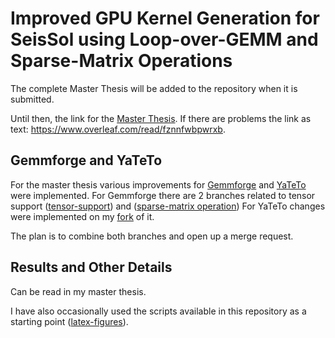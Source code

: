 # Improved GPU Kernel Generation for SeisSol using Loop-over-GEMM and Sparse-Matrix Operations

The complete Master Thesis will be added to the repository when it is submitted.

Until then, the link for the [Master Thesis](https://www.overleaf.com/read/fznnfwbpwrxb).
If there are problems the link as text: https://www.overleaf.com/read/fznnfwbpwrxb.

## Gemmforge and YaTeTo

For the master thesis various improvements for [Gemmforge](https://github.com/SeisSol/gemmforge) and [YaTeTo](https://github.com/SeisSol/yateto) were implemented.
For Gemmforge there are 2 branches related to tensor support ([tensor-support](https://github.com/SeisSol/gemmforge/tree/tensor-support)) and ([sparse-matrix operation](https://github.com/SeisSol/gemmforge/tree/tensor-support))
For YaTeTo changes were implemented on my [fork](https://github.com/ThrudPrimrose/yateto) of it.

The plan is to combine both branches and open up a merge request.

## Results and Other Details

Can be read in my master thesis.

I have also occasionally used the scripts available in this repository as a starting point ([latex-figures](https://github.com/xinychen/awesome-latex-drawing)).
